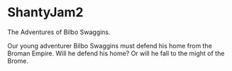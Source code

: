 # ShantyJam2
The Adventures of Bilbo Swaggins.

Our young adventurer Bilbo Swaggins must defend his home from the Broman Empire. 
Will he defend his home? Or will he fall to the might of the Brome.